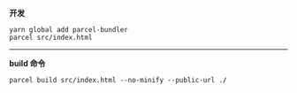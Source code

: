 **开发**
````
yarn global add parcel-bundler
parcel src/index.html
````
****
**build 命令**
````
parcel build src/index.html --no-minify --public-url ./
````